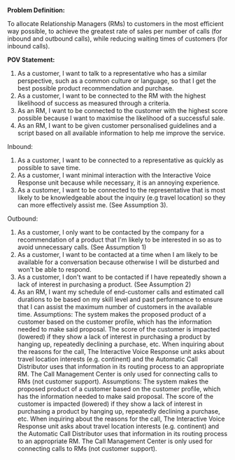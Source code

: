 **Problem Definition:**

To allocate Relationship Managers (RMs) to customers in the most efficient way possible, to achieve the greatest rate of sales per number of calls (for inbound and outbound calls), while reducing waiting times of customers (for inbound calls).

**POV Statement:**

1. As a customer, I want to talk to a representative who has a similar perspective, such as a common culture or language, so that I get the best possible product recommendation and purchase.
2. As a customer, I want to be connected to the RM with the highest likelihood of success as measured through a criteria.
3. As an RM, I want to be connected to the customer with the highest score possible because I want to maximise the likelihood of a successful sale.
4. As an RM, I want to be given customer personalised guidelines and a script based on all available information to help me improve the service.

Inbound:

1. As a customer, I want to be connected to a representative as quickly as possible to save time.
2. As a customer, I want minimal interaction with the Interactive Voice Response unit because while necessary, it is an annoying experience.
3. As a customer, I want to be connected to the representative that is most likely to be knowledgeable about the inquiry (e.g travel location) so they can more effectively assist me. (See Assumption 3).

Outbound:

1. As a customer, I only want to be contacted by the company for a recommendation of a product that I&#39;m likely to be interested in so as to avoid unnecessary calls. (See Assumption 1)
2. As a customer, I want to be contacted at a time when I am likely to be available for a conversation because otherwise I will be disturbed and won&#39;t be able to respond.
3. As a customer, I don&#39;t want to be contacted if I have repeatedly shown a lack of interest in purchasing a product. (See Assumption 2)
4. As an RM, I want my schedule of end-customer calls and estimated call durations to be based on my skill level and past performance to ensure that I can assist the maximum number of customers in the available time.
Assumptions: 
The system makes the proposed product of a customer based on the customer profile, which has the information needed to make said proposal.
The score of the customer is impacted (lowered) if they show a lack of interest in purchasing a product by hanging up, repeatedly declining a purchase, etc.
When inquiring about the reasons for the call, The Interactive Voice Response unit asks about travel location interests (e.g. continent) and the Automatic Call Distributor uses that information in its routing process to an appropriate RM.
The Call Management Center is only used for connecting calls to RMs (not customer support).
Assumptions: 
The system makes the proposed product of a customer based on the customer profile, which has the information needed to make said proposal.
The score of the customer is impacted (lowered) if they show a lack of interest in purchasing a product by hanging up, repeatedly declining a purchase, etc.
When inquiring about the reasons for the call, The Interactive Voice Response unit asks about travel location interests (e.g. continent) and the Automatic Call Distributor uses that information in its routing process to an appropriate RM.
The Call Management Center is only used for connecting calls to RMs (not customer support).

